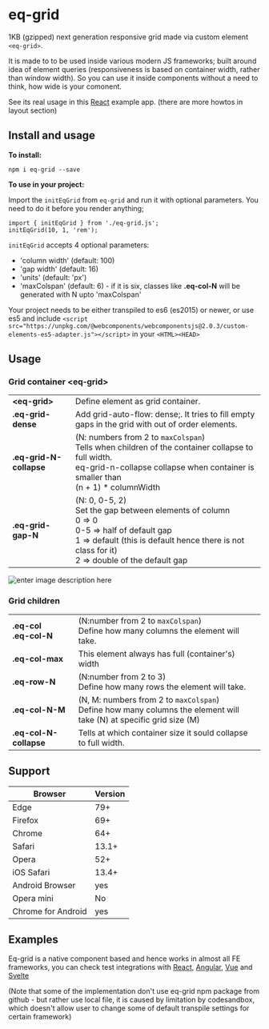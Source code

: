 # eq-grid

1KB (gzipped) next generation responsive grid made via custom element `<eq-grid>`.

It is made to to be used inside various modern JS frameworks; built around idea of element queries (responsiveness is based on container width, rather than window width). So you can use it inside components without a need to think, how wide is your comonent.

See its real usage in this [React](https://codesandbox.io/s/eq-react-ijuzj) example app. (there are more howtos in layout section)

## Install and usage

**To install:**

    npm i eq-grid --save

**To use in your project:**

Import the `initEqGrid` from `eq-grid` and run it with optional parameters.
You need to do it before you render anything;

    import { initEqGrid } from './eq-grid.js';
    initEqGrid(10, 1, 'rem');

`initEqGrid` accepts 4 optional parameters:

- 'column width' (default: 100)
- 'gap width' (default: 16)
- 'units' (default: 'px')
- 'maxColspan' (default: 6) - if it is six, classes like **.eq-col-N** will be generated with N upto 'maxColspan'

Your project needs to be either transpiled to es6 (es2015) or newer, or use es5 and include `<script src="https://unpkg.com/@webcomponents/webcomponentsjs@2.0.3/custom-elements-es5-adapter.js"></script>` in your `<HTML><HEAD>`

## Usage

### Grid container \<eq-grid\>

|                         |                                                                                                                                                                                                               |
| ----------------------- | ------------------------------------------------------------------------------------------------------------------------------------------------------------------------------------------------------------- |
| **\<eq-grid\>**         | Define element as grid container.                                                                                                                                                                             |
| **.eq-grid-dense**      | Add grid-auto-flow: dense;. It tries to fill empty gaps in the grid with out of order elements.                                                                                                               |
| **.eq-grid-N-collapse** | (N: numbers from 2 to `maxColspan`)<br> Tells when children of the container collapse to full width.<br> eq-grid-n-collapse collapse when container is smaller than<br> (n + 1) \* columnWidth                |
| **.eq-grid-gap-N**      | (N: 0, 0-5, 2)<br> Set the gap between elements of column<br> 0 => 0<br> 0-5 => half of default gap<br> 1 => default (this is default hence there is not class for it)<br> 2 => double of the default gap<br> |

![enter image description here](https://raw.githubusercontent.com/Rezi/eq-grid/feature/readme/grid.png)

### Grid children

|                                |                                                                                                                         |
| ------------------------------ | ----------------------------------------------------------------------------------------------------------------------- |
| **.eq-col** <br> **.eq-col-N** | (N:number from 2 to `maxColspan`)<br> Define how many columns the element will take.                                    |
| **.eq-col-max**                | This element always has full (container's) width                                                                        |
| **.eq-row-N**                  | (N:number from 2 to 3) <br> Define how many rows the element will take.                                                 |
| **.eq-col-N-M**                | (N, M: numbers from 2 to `maxColspan`) <br> Define how many columns the element will take (N) at specific grid size (M) |
| **.eq-col-N-collapse**         | Tells at which container size it sould collapse to full width.                                                          |

## Support

| Browser            | Version |
| ------------------ | ------- |
| Edge               | 79+     |
| Firefox            | 69+     |
| Chrome             | 64+     |
| Safari             | 13.1+   |
| Opera              | 52+     |
| iOS Safari         | 13.4+   |
| Android Browser    | yes     |
| Opera mini         | No      |
| Chrome for Android | yes     |

## Examples

Eq-grid is a native component based and hence works in almost all FE frameworks, you can check test integrations with [React](https://codesandbox.io/s/eq-react-ijuzj), [Angular](https://codesandbox.io/s/eq-angular-3rc8g), [Vue](https://codesandbox.io/s/eq-vue-4u4kn) and [Svelte](https://codesandbox.io/s/eq-svelte-8py0c)

(Note that some of the implementation don't use eq-grid npm package from github - but rather use local file, it is caused by limitation by codesandbox, which doesn't allow user to change some of default transpile settings for certain framework)
